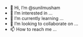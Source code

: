 - 👋 Hi, I’m @sunilmusham
- 👀 I’m interested in ...
- 🌱 I’m currently learning ...
- 💞️ I’m looking to collaborate on ...
- 📫 How to reach me ...

<!---
sunilmusham/sunilmusham is a ✨ special ✨ repository because its `README.md` (this file) appears on your GitHub profile.
You can click the Preview link to take a look at your changes.
--->
